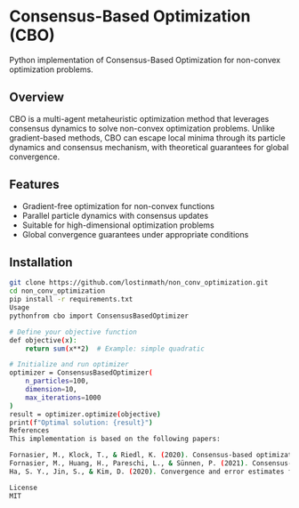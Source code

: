 # Consensus-Based Optimization (CBO)

Python implementation of Consensus-Based Optimization for non-convex optimization problems.

## Overview

CBO is a multi-agent metaheuristic optimization method that leverages consensus dynamics to solve non-convex optimization problems. Unlike gradient-based methods, CBO can escape local minima through its particle dynamics and consensus mechanism, with theoretical guarantees for global convergence.

## Features

- Gradient-free optimization for non-convex functions
- Parallel particle dynamics with consensus updates
- Suitable for high-dimensional optimization problems
- Global convergence guarantees under appropriate conditions

## Installation
```bash
git clone https://github.com/lostinmath/non_conv_optimization.git
cd non_conv_optimization
pip install -r requirements.txt
Usage
pythonfrom cbo import ConsensusBasedOptimizer

# Define your objective function
def objective(x):
    return sum(x**2)  # Example: simple quadratic

# Initialize and run optimizer
optimizer = ConsensusBasedOptimizer(
    n_particles=100,
    dimension=10,
    max_iterations=1000
)
result = optimizer.optimize(objective)
print(f"Optimal solution: {result}")
References
This implementation is based on the following papers:

Fornasier, M., Klock, T., & Riedl, K. (2020). Consensus-based optimization methods converge globally. arXiv preprint arXiv:2005.05249.
Fornasier, M., Huang, H., Pareschi, L., & Sünnen, P. (2021). Consensus-based optimization on the sphere: Convergence to global minimizers and machine learning. Journal of Machine Learning Research, 22(237), 1-55. https://jmlr.org/papers/v22/21-0259.html
Ha, S. Y., Jin, S., & Kim, D. (2020). Convergence and error estimates for time-discrete consensus-based optimization algorithms. arXiv preprint arXiv:2006.07625.

License
MIT
